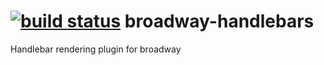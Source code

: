 [![build status](https://secure.travis-ci.org/vast-eng/broadway-handlebars.png)](http://travis-ci.org/vast-eng/broadway-handlebars)
broadway-handlebars
===================

Handlebar rendering plugin for broadway